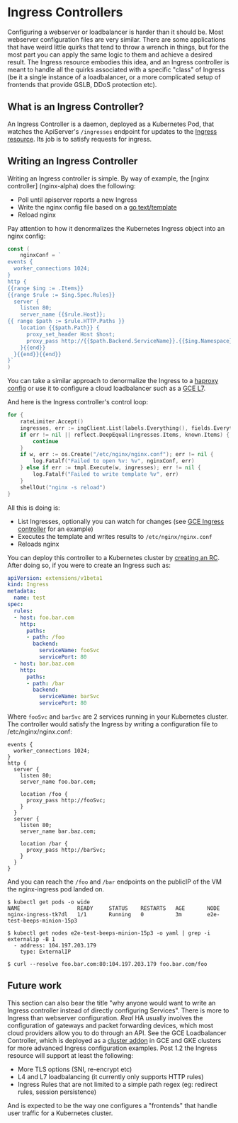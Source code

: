 # Ingress Controllers

Configuring a webserver or loadbalancer is harder than it should be. Most webserver configuration files are very similar. There are some applications that have weird little quirks that tend to throw a wrench in things, but for the most part you can apply the same logic to them and achieve a desired result. The Ingress resource embodies this idea, and an Ingress controller is meant to handle all the quirks associated with a specific "class" of Ingress (be it a single instance of a loadbalancer, or a more complicated setup of frontends that provide GSLB, DDoS protection etc).

## What is an Ingress Controller?

An Ingress Controller is a daemon, deployed as a Kubernetes Pod, that watches the ApiServer's `/ingresses` endpoint for updates to the [Ingress resource](https://github.com/kubernetes/kubernetes/blob/master/docs/user-guide/ingress.md). Its job is to satisfy requests for ingress.

## Writing an Ingress Controller

Writing an Ingress controller is simple. By way of example, the [nginx controller] (nginx-alpha) does the following:
* Poll until apiserver reports a new Ingress
* Write the nginx config file based on a [go text/template](https://golang.org/pkg/text/template/)
* Reload nginx

Pay attention to how it denormalizes the Kubernetes Ingress object into an nginx config:
```go
const (
	nginxConf = `
events {
  worker_connections 1024;
}
http {
{{range $ing := .Items}}
{{range $rule := $ing.Spec.Rules}}
  server {
    listen 80;
    server_name {{$rule.Host}};
{{ range $path := $rule.HTTP.Paths }}
    location {{$path.Path}} {
      proxy_set_header Host $host;
      proxy_pass http://{{$path.Backend.ServiceName}}.{{$ing.Namespace}}.svc.cluster.local:{{$path.Backend.ServicePort}};
    }{{end}}
  }{{end}}{{end}}
}`
)
```

You can take a similar approach to denormalize the Ingress to a [haproxy config](https://github.com/kubernetes/contrib/blob/master/service-loadbalancer/template.cfg) or use it to configure a cloud loadbalancer such as a [GCE L7](https://github.com/kubernetes/contrib/blob/master/ingress/controllers/gce/README.md).

And here is the Ingress controller's control loop:

```go
for {
	rateLimiter.Accept()
	ingresses, err := ingClient.List(labels.Everything(), fields.Everything())
	if err != nil || reflect.DeepEqual(ingresses.Items, known.Items) {
	    continue
	}
	if w, err := os.Create("/etc/nginx/nginx.conf"); err != nil {
		log.Fatalf("Failed to open %v: %v", nginxConf, err)
	} else if err := tmpl.Execute(w, ingresses); err != nil {
		log.Fatalf("Failed to write template %v", err)
	}
	shellOut("nginx -s reload")
}
```

All this is doing is:
* List Ingresses, optionally you can watch for changes (see [GCE Ingress controller](https://github.com/kubernetes/contrib/blob/master/ingress/controllers/gce/controller.go) for an example)
* Executes the template and writes results to `/etc/nginx/nginx.conf`
* Reloads nginx

You can deploy this controller to a Kubernetes cluster by [creating an RC](nginx-alpha/rc.yaml). After doing so, if you were to create an Ingress such as:
```yaml
apiVersion: extensions/v1beta1
kind: Ingress
metadata:
  name: test
spec:
  rules:
  - host: foo.bar.com
    http:
      paths:
      - path: /foo
        backend:
          serviceName: fooSvc
          servicePort: 80
  - host: bar.baz.com
    http:
      paths:
      - path: /bar
        backend:
          serviceName: barSvc
          servicePort: 80
```

Where `fooSvc` and `barSvc` are 2 services running in your Kubernetes cluster. The controller would satisfy the Ingress by writing a configuration file to /etc/nginx/nginx.conf:
```nginx
events {
  worker_connections 1024;
}
http {
  server {
    listen 80;
    server_name foo.bar.com;

    location /foo {
      proxy_pass http://fooSvc;
    }
  }
  server {
    listen 80;
    server_name bar.baz.com;

    location /bar {
      proxy_pass http://barSvc;
    }
  }
}
```

And you can reach the `/foo` and `/bar` endpoints on the publicIP of the VM the nginx-ingress pod landed on.
```
$ kubectl get pods -o wide
NAME                  READY     STATUS    RESTARTS   AGE       NODE
nginx-ingress-tk7dl   1/1       Running   0          3m        e2e-test-beeps-minion-15p3

$ kubectl get nodes e2e-test-beeps-minion-15p3 -o yaml | grep -i externalip -B 1
  - address: 104.197.203.179
    type: ExternalIP

$ curl --resolve foo.bar.com:80:104.197.203.179 foo.bar.com/foo
```

## Future work

This section can also bear the title "why anyone would want to write an Ingress controller instead of directly configuring Services". There is more to Ingress than webserver configuration. *Real* HA usually involves the configuration of gateways and packet forwarding devices, which most cloud providers allow you to do through an API. See the GCE Loadbalancer Controller, which is deployed as a [cluster addon](https://github.com/kubernetes/kubernetes/tree/master/cluster/addons/cluster-loadbalancing/glbc) in GCE and GKE clusters for more advanced Ingress configuration examples. Post 1.2 the Ingress resource will support at least the following:
* More TLS options (SNI, re-encrypt etc)
* L4 and L7 loadbalancing (it currently only supports HTTP rules)
* Ingress Rules that are not limited to a simple path regex (eg: redirect rules, session persistence)

And is expected to be the way one configures a "frontends" that handle user traffic for a Kubernetes cluster.



